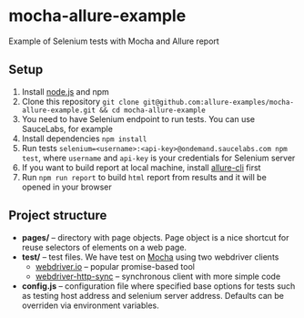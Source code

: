 # mocha-allure-example
Example of Selenium tests with Mocha and Allure report

## Setup

1. Install [node.js](https://nodejs.org/) and npm
2. Clone this repository `git clone git@github.com:allure-examples/mocha-allure-example.git && cd mocha-allure-example`
3. You need to have Selenium endpoint to run tests. You can use SauceLabs, for example
4. Install dependencies `npm install`
5. Run tests `selenium=<username>:<api-key>@ondemand.saucelabs.com npm test`,
where `username` and `api-key` is your credentials for Selenium server
6. If you want to build report at local machine, install [allure-cli] first
7. Run `npm run report` to build `html` report from results and it will be
opened in your browser

## Project structure

* **pages/** – directory with page objects. Page object is a nice shortcut for
reuse selectors of elements on a web page.
* **test/** – test files. We have test on [Mocha] using two webdriver clients
    * [webdriver.io] – popular promise-based tool
    * [webdriver-http-sync] – synchronous client with more simple code
* **config.js** – configuration file where specified base options for tests
such as testing host address and selenium server address. Defaults can be
overriden via environment variables.

[allure-cli]: https://github.com/allure-framework/allure-cli
[Mocha]: http://mochajs.org
[webdriver.io]: http://webdriver.io/
[webdriver-http-sync]: https://github.com/groupon/webdriver-http-sync
